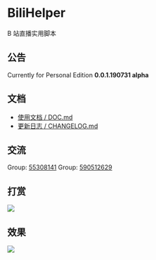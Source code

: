 # BiliHelper
B 站直播实用脚本

## 公告

Currently for Personal Edition **0.0.1.190731 alpha**  

## 文档

* [使用文档 / DOC.md](./DOC.md)
* [更新日志 / CHANGELOG.md](./CHANGELOG.md)

## 交流
Group: [55308141](https://jq.qq.com/?_wv=1027&k=5AIDaJg) 
Group: [590512629](https://jq.qq.com/?_wv=1027&k=5S5PwTE)

## 打赏

![](https://i.loli.net/2019/07/13/5d2963e5cc1eb22973.png)

## 效果

![](https://i.loli.net/2019/07/13/5d296961a4bae41364.png)


